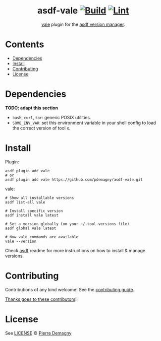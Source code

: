 <div align="center">

# asdf-vale [![Build](https://github.com/pdemagny/asdf-vale/actions/workflows/build.yml/badge.svg)](https://github.com/pdemagny/asdf-vale/actions/workflows/build.yml) [![Lint](https://github.com/pdemagny/asdf-vale/actions/workflows/lint.yml/badge.svg)](https://github.com/pdemagny/asdf-vale/actions/workflows/lint.yml)


[vale](https://vale.sh/docs/) plugin for the [asdf version manager](https://asdf-vm.com).

</div>

# Contents

- [Dependencies](#dependencies)
- [Install](#install)
- [Contributing](#contributing)
- [License](#license)

# Dependencies

**TODO: adapt this section**

- `bash`, `curl`, `tar`: generic POSIX utilities.
- `SOME_ENV_VAR`: set this environment variable in your shell config to load the correct version of tool x.

# Install

Plugin:

```shell
asdf plugin add vale
# or
asdf plugin add vale https://github.com/pdemagny/asdf-vale.git
```

vale:

```shell
# Show all installable versions
asdf list-all vale

# Install specific version
asdf install vale latest

# Set a version globally (on your ~/.tool-versions file)
asdf global vale latest

# Now vale commands are available
vale --version
```

Check [asdf](https://github.com/asdf-vm/asdf) readme for more instructions on how to
install & manage versions.

# Contributing

Contributions of any kind welcome! See the [contributing guide](contributing.md).

[Thanks goes to these contributors](https://github.com/pdemagny/asdf-vale/graphs/contributors)!

# License

See [LICENSE](LICENSE) © [Pierre Demagny](https://github.com/pdemagny/)
